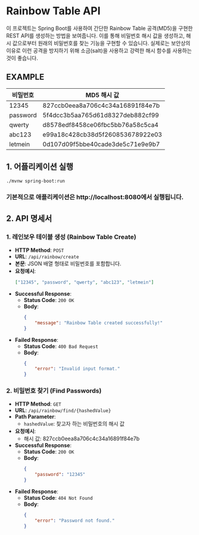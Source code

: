 # Rainbow Table API
이 프로젝트는 Spring Boot를 사용하여 간단한 Rainbow Table 공격(MD5)을 구현한 REST API를 생성하는 방법을 보여줍니다. 이를 통해 비밀번호 해시 값을 생성하고, 해시 값으로부터 원래의 비밀번호를 찾는 기능을 구현할 수 있습니다.
실제로는 보안상의 이유로 이런 공격을 방지하기 위해 소금(salt)을 사용하고 강력한 해시 함수를 사용하는 것이 좋습니다.
## EXAMPLE
| 비밀번호 | MD5 해시 값                            |
|----------|--------------------------------------|
| 12345    | 827ccb0eea8a706c4c34a16891f84e7b     |
| password | 5f4dcc3b5aa765d61d8327deb882cf99     |
| qwerty   | d8578edf8458ce06fbc5bb76a58c5ca4     |
| abc123   | e99a18c428cb38d5f260853678922e03     |
| letmein  | 0d107d09f5bbe40cade3de5c71e9e9b7     |

## 1. 어플리케이션 실행
```bash
./mvnw spring-boot:run
```
### 기본적으로 애플리케이션은 http://localhost:8080에서 실행됩니다.

## 2. API 명세서
### 1. 레인보우 테이블 생성 (Rainbow Table Create)

- **HTTP Method**: `POST`
- **URL**: `/api/rainbow/create`
- **본문**: JSON 배열 형태로 비밀번호를 포함합니다.
- **요청예시**:
    ```json
    ["12345", "password", "qwerty", "abc123", "letmein"]
    ```
- **Successful Response**:
  - **Status Code**: `200 OK`
  - **Body**:
    ```json
    {
        "message": "Rainbow Table created successfully!"
    }
    ```
- **Failed Response**:
  - **Status Code**: `400 Bad Request`
  - **Body**:
    ```json
    {
        "error": "Invalid input format."
    }
    ```

### 2. 비밀번호 찾기 (Find Passwords)

- **HTTP Method**: `GET`
- **URL**: `/api/rainbow/find/{hashedValue}`
- **Path Parameter**:
  - `hashedValue`: 찾고자 하는 비밀번호의 해시 값
- **요청예시**:
  - 해시 값: 827ccb0eea8a706c4c34a16891f84e7b
- **Successful Response**:
  - **Status Code**: `200 OK`
  - **Body**:
    ```json
    {
        "password": "12345"
    }
    ```
- **Failed Response**:
  - **Status Code**: `404 Not Found`
  - **Body**:
    ```json
    {
        "error": "Password not found."
    }
    ```
